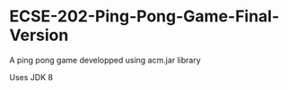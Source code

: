 # ECSE-202-Ping-Pong-Game-Final-Version
A ping pong game developped using acm.jar library

Uses JDK 8
